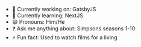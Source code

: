 - 🔭 Currently working on: GatsbyJS
- 🌱 Currently learning: NextJS
- 😄 Pronouns: Him/He
- ❓ Ask me anything about: Simpsons seasons 1-10
- ⚡ Fun fact: Used to watch films for a living 

